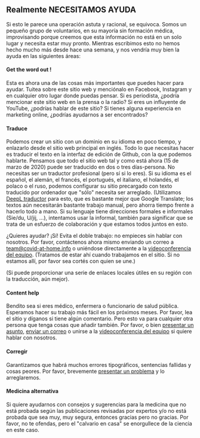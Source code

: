 ## Realmente NECESITAMOS AYUDA

Si esto le parece una operación astuta y racional, se equivoca. Somos un pequeño grupo de voluntarios, en su mayoría sin formación médica, improvisando porque creemos que esta información no está en un solo lugar y necesita estar muy pronto. Mientras escribimos esto no hemos hecho mucho más desde hace una semana, y nos vendría muy bien la ayuda en las siguientes áreas:

#### Get the word out !

Esta es ahora una de las cosas más importantes que puedes hacer para ayudar. Tuitea sobre este sitio web y menciónalo en Facebook, Instagram y en cualquier otro lugar donde puedas pensar. Si es periodista, ¿podría mencionar este sitio web en la prensa o la radio? Si eres un influyente de YouTube, ¿podrías hablar de este sitio? Si tienes alguna experiencia en marketing online, ¿podrías ayudarnos a ser encontrados?

#### Traduce

Podemos crear un sitio con un dominio en su idioma en poco tiempo, y enlazarlo desde el sitio web principal en inglés. Todo lo que necesitas hacer es traducir el texto en la interfaz de edición de Github, con la que podemos hablarte. Pensamos que todo el sitio web tal y como está ahora (15 de marzo de 2020) puede ser traducido en dos o tres días-persona. No necesitas ser un traductor profesional (pero sí si lo eres). Si su idioma es el español, el alemán, el francés, el portugués, el italiano, el holandés, el polaco o el ruso, podemos configurar su sitio precargado con texto traducido por ordenador que "sólo" necesita ser arreglado. (Utilizamos [DeepL traductor](https://www.deepl.com/translator) para esto, que es bastante mejor que Google Translate; los textos aún necesitarán bastante trabajo manual, pero ahorra tiempo frente a hacerlo todo a mano. Si su lenguaje tiene direcciones formales e informales (Sie/du, U/jij, ...), intentamos usar la informal, también para significar que se trata de un esfuerzo de colaboración y que estamos todos juntos en esto. 

¿Quieres ayudar? ¡Sí! Evita el doble trabajo: no empieces sin hablar con nosotros. Por favor, contáctenos ahora mismo enviando un correo a [team@covid-at-home.info](mailto:team@covid-at-home.info) o uniéndose directamente a la [videoconferencia del equipo](https://meet.jit.si/OngoingTeamMeetingForCovidAtHome). (Tratamos de estar ahí cuando trabajamos en el sitio. Si no estamos allí, por favor sea cortés con quien se une.)

(Si puede proporcionar una serie de enlaces locales útiles en su región con la traducción, aún mejor).

#### Content help

Bendito sea si eres médico, enfermera o funcionario de salud pública. Esperamos hacer su trabajo más fácil en los próximos meses. Por favor, lea el sitio y díganos si tiene algún comentario. Pero esto va para cualquier otra persona que tenga cosas que añadir también. Por favor, o bien [presentar un asunto](https://github.com/covid-at-home/covid-at-home.github.io/issues/new), [enviar un correo](mailto:team@covid-at-home.info) o unirse a la [videoconferencia del equipo](https://meet.jit.si/OngoingTeamMeetingForCovidAtHome) si quiere hablar con nosotros.

#### Corregir

Garantizamos que habrá muchos errores tipográficos, sentencias fallidas y cosas peores. Por favor, brevemente [presentar un problema](https://github.com/covid-at-home/covid-at-home.github.io/issues/new) y lo arreglaremos.

#### Medicina alternativa

Si quiere ayudarnos con consejos y sugerencias para la medicina que no está probada según las publicaciones revisadas por expertos y/o no está probada que sea muy, muy segura, entonces gracias pero no gracias. Por favor, no te ofendas, pero el "calvario en casa" se enorgullece de la ciencia en este caso. 